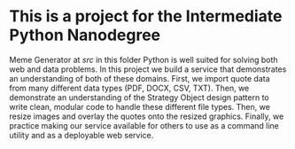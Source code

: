 # This is a project for the Intermediate Python Nanodegree
Meme Generator at _src_ in this folder
Python is well suited for solving both web and data problems. 
In this project we build a service that demonstrates an understanding of both of these domains.
First, we import quote data from many different data types (PDF, DOCX, CSV, TXT). 
Then, we demonstrate an understanding of the Strategy Object design pattern to write clean,
modular code to handle these different file types. 
Then, we resize images and overlay the quotes onto the resized graphics.
Finally, we practice making our service available for others to use as a command line utility and as a deployable web service.
